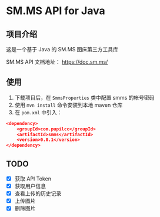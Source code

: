# SM.MS API for Java

## 项目介绍

这是一个基于 Java 的 SM.MS 图床第三方工具库

SM.MS API 文档地址： https://doc.sm.ms/

## 使用

1. 下载项目后，在 `SmmsProperties` 类中配置 smms 的帐号密码
2. 使用 `mvn install` 命令安装到本地 maven 仓库
3. 在 `pom.xml` 中引入：

```json
<dependency>
    <groupId>com.pupilcc</groupId>
    <artifactId>smms</artifactId>
    <version>0.0.1</version>
</dependency>
```

## TODO

- [x] 获取 API Token
- [x] 获取用户信息
- [x] 查看上传的历史记录
- [x] 上传图片
- [x] 删除图片
